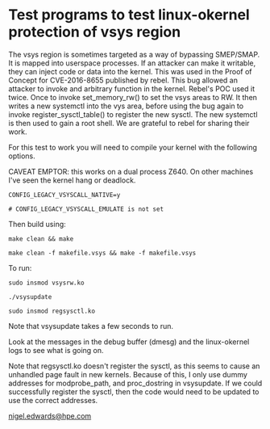 # Test programs to test linux-okernel protection of vsys region

The vsys region is sometimes targeted as a way of bypassing SMEP/SMAP.
It is mapped into userspace processes. If an attacker can make it
writable, they can inject code or data into the kernel. This was used
in the Proof of Concept for CVE-2016-8655 published by rebel. This bug
allowed an attacker to invoke and arbitrary function in the
kernel. Rebel's POC used it twice.  Once to invoke set_memory_rw() to
set the vsys areas to RW. It then writes a new systemctl into the vys
area, before using the bug again to invoke register_sysctl_table() to
register the new sysctl. The new systemctl is then used to gain a root
shell. We are grateful to rebel for sharing their work.

For this test to work you will need to compile your kernel with the following options.

CAVEAT EMPTOR: this works on a dual process Z640. On other machines I've seen the kernel hang or deadlock.

`CONFIG_LEGACY_VSYSCALL_NATIVE=y`

`# CONFIG_LEGACY_VSYSCALL_EMULATE is not set`

Then build using:

`make clean && make`

`make clean -f makefile.vsys && make -f makefile.vsys`

To run:

`sudo insmod vsysrw.ko`

`./vsysupdate`

`sudo insmod regsysctl.ko`

Note that vsysupdate takes a few seconds to run.

Look at the messages in the debug buffer (dmesg) and the linux-okernel
logs to see what is going on.

Note that regsysctl.ko doesn't register the sysctl, as this seems to cause
an unhandled page fault in new kernels. Because of this, I only use dummy
addresses for modprobe_path, and proc_dostring in vsysupdate. If we could
successfully register the sysctl, then the code would need to be
updated to use the correct addresses.

nigel.edwards@hpe.com